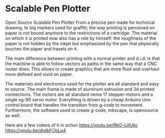 # Scalable Pen Plotter
 Open Source Scalable Pen Plotter
From a precise pen made for technical drawing, to big markers used for graffiti; the way printing is perceived on paper is not bound anymore to the restrictions of a cartridge. The material on which it is printed now also has a role by himself: the roughness of the paper is not hidden by the inkjet but emphasized by the pen that physically touches the paper and travels on it.

The main difference between printing with a normal printer and d.i.d. is that the machine is able to follow vectors as paths in the same way that a CNC router does. This allows to create graphics that are more fluid and overhaul more defined and vivid on paper.

The materials and electronics used for the plotter are all standard and easy to source. The main frame is made of aluminum extrusion and 3d printed connections. The motors are all standard nema 17 stepper-motors and a single sg-90 servo motor. Everything is driven by a cheap Arduino Uno control board that handles the transition from g-code to movement. Furthermore, the software used to create g-code, Inkscape, is opensource as well.

Here are a few videos of it in action
https://youtu.be/RkO-iulIUkc
https://youtu.be/divlbFCbLq4

